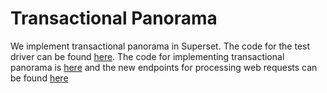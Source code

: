 <!--
Licensed to the Apache Software Foundation (ASF) under one
or more contributor license agreements.  See the NOTICE file
distributed with this work for additional information
regarding copyright ownership.  The ASF licenses this file
to you under the Apache License, Version 2.0 (the
"License"); you may not use this file except in compliance
with the License.  You may obtain a copy of the License at

  http://www.apache.org/licenses/LICENSE-2.0

Unless required by applicable law or agreed to in writing,
software distributed under the License is distributed on an
"AS IS" BASIS, WITHOUT WARRANTIES OR CONDITIONS OF ANY
KIND, either express or implied.  See the License for the
specific language governing permissions and limitations
under the License.
-->

# Transactional Panorama

We implement transactional panorama in Superset. The code for the test driver can be found [here](https://github.com/transactional-panorama/TP/tree/main/superset/ace_driver). The code for implementing transactional panorama is [here](https://github.com/transactional-panorama/TP/tree/main/superset/ace) and the new endpoints for processing web requests can be found [here](https://github.com/transactional-panorama/TP/blob/main/superset/dashboards/api.py)
